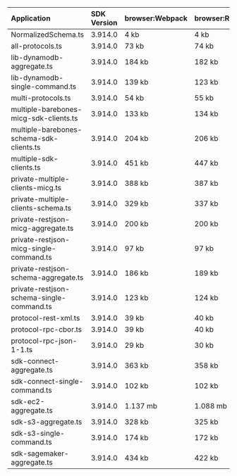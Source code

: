 | Application                               | SDK Version | browser:Webpack | browser:Rollup | browser:EsBuild |
| :---------------------------------------- | :---------- | :-------------- | :------------- | :-------------- |
| NormalizedSchema.ts                       | 3.914.0     | 4 kb            | 4 kb           | 4 kb            |
| all-protocols.ts                          | 3.914.0     | 73 kb           | 74 kb          | 105 kb          |
| lib-dynamodb-aggregate.ts                 | 3.914.0     | 184 kb          | 182 kb         | 188 kb          |
| lib-dynamodb-single-command.ts            | 3.914.0     | 139 kb          | 123 kb         | 131 kb          |
| multi-protocols.ts                        | 3.914.0     | 54 kb           | 55 kb          | 104 kb          |
| multiple-barebones-micg-sdk-clients.ts    | 3.914.0     | 133 kb          | 134 kb         | 164 kb          |
| multiple-barebones-schema-sdk-clients.ts  | 3.914.0     | 204 kb          | 206 kb         | 235 kb          |
| multiple-sdk-clients.ts                   | 3.914.0     | 451 kb          | 447 kb         | 458 kb          |
| private-multiple-clients-micg.ts          | 3.914.0     | 388 kb          | 387 kb         | 404 kb          |
| private-multiple-clients-schema.ts        | 3.914.0     | 329 kb          | 337 kb         | 356 kb          |
| private-restjson-micg-aggregate.ts        | 3.914.0     | 200 kb          | 200 kb         | 204 kb          |
| private-restjson-micg-single-command.ts   | 3.914.0     | 97 kb           | 97 kb          | 101 kb          |
| private-restjson-schema-aggregate.ts      | 3.914.0     | 186 kb          | 189 kb         | 194 kb          |
| private-restjson-schema-single-command.ts | 3.914.0     | 123 kb          | 124 kb         | 154 kb          |
| protocol-rest-xml.ts                      | 3.914.0     | 39 kb           | 40 kb          | 104 kb          |
| protocol-rpc-cbor.ts                      | 3.914.0     | 39 kb           | 40 kb          | 104 kb          |
| protocol-rpc-json-1-1.ts                  | 3.914.0     | 29 kb           | 30 kb          | 104 kb          |
| sdk-connect-aggregate.ts                  | 3.914.0     | 363 kb          | 358 kb         | 364 kb          |
| sdk-connect-single-command.ts             | 3.914.0     | 102 kb          | 102 kb         | 106 kb          |
| sdk-ec2-aggregate.ts                      | 3.914.0     | 1.137 mb        | 1.088 mb       | 1.087 mb        |
| sdk-s3-aggregate.ts                       | 3.914.0     | 328 kb          | 325 kb         | 331 kb          |
| sdk-s3-single-command.ts                  | 3.914.0     | 174 kb          | 172 kb         | 179 kb          |
| sdk-sagemaker-aggregate.ts                | 3.914.0     | 434 kb          | 422 kb         | 428 kb          |
